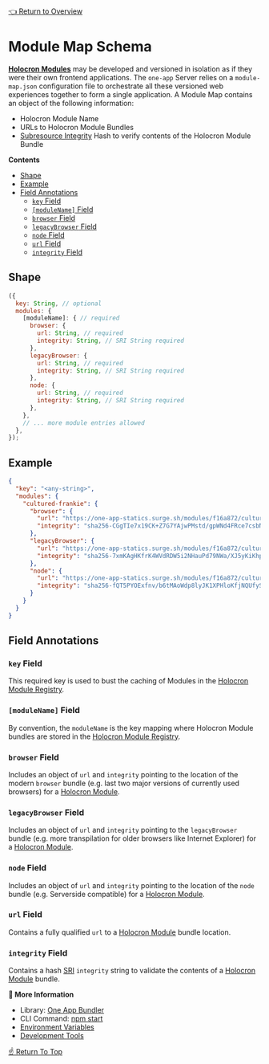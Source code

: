 [👈 Return to Overview](../API.md)

# Module Map Schema

[**Holocron Modules**](../API.md#modules) may be developed and versioned in isolation as if they were their own frontend applications. The `one-app` Server relies on a `module-map.json` configuration file to orchestrate all these versioned web experiences together to form a single application. A Module Map contains an object of the following information:
* Holocron Module Name
* URLs to Holocron Module Bundles
* [Subresource Integrity](https://developer.mozilla.org/en-US/docs/Web/Security/Subresource_Integrity) Hash to verify contents of the Holocron Module Bundle

**Contents**
* [Shape](#shape)
* [Example](#example)
* [Field Annotations](#field-annotations)
  * [`key` Field](#key-field)
  * [`[moduleName]` Field](#moduleName-field)
  * [`browser` Field](#browser-field)
  * [`legacyBrowser` Field](#legacyBrowser-field)
  * [`node` Field](#node-field)
  * [`url` Field](#url-field)
  * [`integrity` Field](#integrity-field)

## Shape

```js
({
  key: String, // optional
  modules: {
    [moduleName]: { // required
      browser: {
        url: String, // required
        integrity: String, // SRI String required
      },
      legacyBrowser: {
        url: String, // required
        integrity: String, // SRI String required
      },
      node: {
        url: String, // required
        integrity: String, // SRI String required
      },
    },
    // ... more module entries allowed
  },
});
```

## Example
```json
{
  "key": "<any-string>",
  "modules": {
    "cultured-frankie": {
      "browser": {
        "url": "https://one-app-statics.surge.sh/modules/f16a872/cultured-frankie/0.0.0/cultured-frankie.browser.js",
        "integrity": "sha256-CGgTIe7x19CK+Z7G7YAjwPMstd/gpWNd4FRce7csbNA= sha384-8QStyVD+275LwFA2Zlgyh3fnt5chqPMpJjD9Yn8AF1dybM297+lFid40gZ+JCBqY"
      },
      "legacyBrowser": {
        "url": "https://one-app-statics.surge.sh/modules/f16a872/cultured-frankie/0.0.0/cultured-frankie.legacy.browser.js",
        "integrity": "sha256-7xmKAgHKfrK4WVdRDW5i2NHauPd79NWa/XJ5yKiKhpo= sha384-MsQDrDBAK3KfG/svpk7C3wHy+Ht7G6D99NbjZjBcfxdhPbZFeIQgsBtKkCVXzR1P"
      },
      "node": {
        "url": "https://one-app-statics.surge.sh/modules/f16a872/cultured-frankie/0.0.0/cultured-frankie.node.js",
        "integrity": "sha256-fQT5PYOExfnv/b6tMAoWdp8lyJK1XPHloKfjNQUfySk= sha384-LhjPddGOg6KcGbs2IhVWvZRnyNrEasr01aVhOPXmwlTzg3n2QQqxJHdx93aucRby"
      }
    }
  }
}
```

## Field Annotations

### `key` Field

This required key is used to bust the caching of Modules in the [Holocron Module Registry].

### `[moduleName]` Field

By convention, the `moduleName` is the key mapping where Holocron Module bundles are stored in the [Holocron Module Registry].

### `browser` Field

Includes an object of `url` and `integrity` pointing to the location of the modern `browser` bundle (e.g. last two major versions of currently used browsers) for a [Holocron Module].

### `legacyBrowser` Field

Includes an object of `url` and `integrity` pointing to the `legacyBrowser` bundle (e.g. more transpilation for older browsers like Internet Explorer) for a [Holocron Module].

### `node` Field

Includes an object of `url` and `integrity` pointing to the location of the `node` bundle (e.g. Serverside compatible) for a [Holocron Module].

### `url` Field

Contains a fully qualified `url` to a [Holocron Module] bundle location.

### `integrity` Field

Contains a hash [SRI](https://developer.mozilla.org/en-US/docs/Web/Security/Subresource_Integrity) `integrity` string to validate the contents of a [Holocron Module] bundle.

**📘 More Information**
* Library: [One App Bundler](https://github.com/americanexpress/one-app-cli/tree/master/packages/one-app-bundler)
* CLI Command: [npm start](./CLI-Commands.md#start-usage)
* [Environment Variables](./Environment-Variables.md)
* [Development Tools](./Development-Tools.md)

[☝️ Return To Top](#module-map-schema)

[Holocron Module Registry]: https://github.com/americanexpress/holocron/blob/master/packages/holocron/API.md#module-registry
[Holocron Module]: ../API.md#modules
